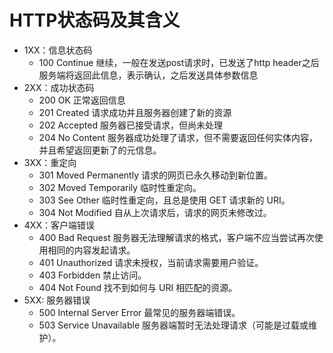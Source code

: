 # HTTP状态码及其含义

- 1XX：信息状态码
  - 100 Continue 继续，一般在发送post请求时，已发送了http header之后服务端将返回此信息，表示确认，之后发送具体参数信息
- 2XX：成功状态码
  - 200 OK 正常返回信息
  - 201 Created 请求成功并且服务器创建了新的资源
  - 202 Accepted 服务器已接受请求，但尚未处理
  - 204 No Content 服务器成功处理了请求，但不需要返回任何实体内容，并且希望返回更新了的元信息。
- 3XX：重定向
  - 301 Moved Permanently 请求的网页已永久移动到新位置。
  - 302 Moved Temporarily 临时性重定向。
  - 303 See Other 临时性重定向，且总是使用 GET 请求新的 URI。
  - 304 Not Modified 自从上次请求后，请求的网页未修改过。
- 4XX：客户端错误
  - 400 Bad Request 服务器无法理解请求的格式，客户端不应当尝试再次使用相同的内容发起请求。
  - 401 Unauthorized 请求未授权，当前请求需要用户验证。
  - 403 Forbidden 禁止访问。
  - 404 Not Found 找不到如何与 URI 相匹配的资源。
- 5XX: 服务器错误
  - 500 Internal Server Error 最常见的服务器端错误。
  - 503 Service Unavailable 服务器端暂时无法处理请求（可能是过载或维护）。 
